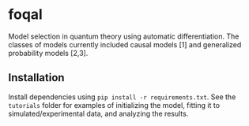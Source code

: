 # foqal
Model selection in quantum theory using automatic differentiation.
The classes of models currently included causal models [1] and generalized probability models [2,3].

## Installation
Install dependencies using `pip install -r requirements.txt`.
See the `tutorials` folder for examples of initializing the model, fitting it to simulated/experimental data, and 
analyzing the results.
